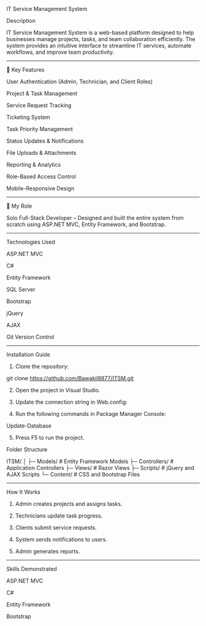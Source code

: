 

IT Service Management System

Description

IT Service Management System is a web-based platform designed to help businesses manage projects, tasks, and team collaboration efficiently. The system provides an intuitive interface to streamline IT services, automate workflows, and improve team productivity.


---

🔑 Key Features

User Authentication (Admin, Technician, and Client Roles)

Project & Task Management

Service Request Tracking

Ticketing System

Task Priority Management

Status Updates & Notifications

File Uploads & Attachments

Reporting & Analytics

Role-Based Access Control

Mobile-Responsive Design



---

💪 My Role

Solo Full-Stack Developer – Designed and built the entire system from scratch using ASP.NET MVC, Entity Framework, and Bootstrap.


---

Technologies Used

ASP.NET MVC

C#

Entity Framework

SQL Server

Bootstrap

jQuery

AJAX

Git Version Control



---

Installation Guide

1. Clone the repository:



git clone https://github.com/Bawakil8877/ITSM.git

2. Open the project in Visual Studio.


3. Update the connection string in Web.config:



<connectionStrings>
  <add name="DefaultConnection" connectionString="your-database-connection-string" providerName="System.Data.SqlClient" />
</connectionStrings>

4. Run the following commands in Package Manager Console:



Update-Database

5. Press F5 to run the project.






Folder Structure

ITSM/
│
├─ Models/              # Entity Framework Models
├─ Controllers/         # Application Controllers
├─ Views/               # Razor Views
├─ Scripts/             # jQuery and AJAX Scripts
└─ Content/             # CSS and Bootstrap Files


---

How It Works

1. Admin creates projects and assigns tasks.


2. Technicians update task progress.


3. Clients submit service requests.


4. System sends notifications to users.


5. Admin generates reports.




---

Skills Demonstrated

ASP.NET MVC

C#

Entity Framework

Bootstrap

